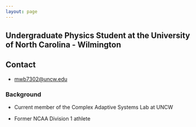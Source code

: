 ```yaml
---
layout: page
---
```


## Undergraduate Physics Student at the University of North Carolina - Wilmington

## Contact

* [mwb7302@uncw.edu](mailto:mwb7302@uncw.edu)

### Background

* Current member of the Complex Adaptive Systems Lab at UNCW

* Former NCAA Division 1 athlete
